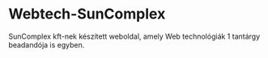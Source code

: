 # Webtech-SunComplex
SunComplex kft-nek készített weboldal, amely Web technológiák 1 tantárgy beadandója is egyben.
